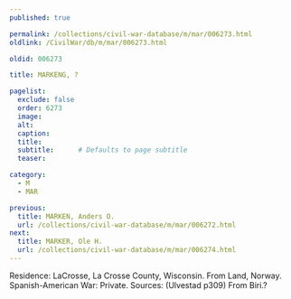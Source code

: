 ```yaml
---
published: true

permalink: /collections/civil-war-database/m/mar/006273.html
oldlink: /CivilWar/db/m/mar/006273.html

oldid: 006273

title: MARKENG, ?

pagelist:
  exclude: false
  order: 6273
  image: 
  alt:
  caption:
  title:
  subtitle:      # Defaults to page subtitle
  teaser:

category: 
  - M 
  - MAR

previous:
  title: MARKEN, Anders O.
  url: /collections/civil-war-database/m/mar/006272.html  
next:
  title: MARKER, Ole H.
  url: /collections/civil-war-database/m/mar/006274.html   
---
```

Residence: LaCrosse, La Crosse County, Wisconsin. From Land, Norway. Spanish-American War: Private. Sources: (Ulvestad p309) From Biri.?